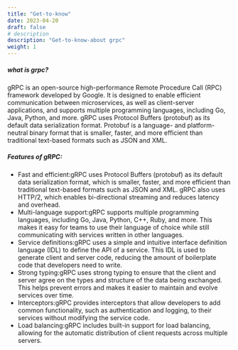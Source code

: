 ```yaml
---
title: "Get-to-know"
date: 2023-04-20
draft: false
# description
description: "Get-to-know-about grpc"
weight: 1
---
```


##### what is grpc?

gRPC is an open-source high-performance Remote Procedure Call (RPC) framework developed by Google. It is designed to enable efficient communication between microservices, as well as client-server applications, and supports multiple programming languages, including Go, Java, Python, and more.
gRPC uses Protocol Buffers (protobuf) as its default data serialization format. Protobuf is a language- and platform-neutral binary format that is smaller, faster, and more efficient than traditional text-based formats such as JSON and XML.

##### Features of gRPC:

- Fast and efficient:gRPC uses Protocol Buffers (protobuf) as its default data serialization format, which is smaller, faster, and more efficient than traditional text-based formats such as JSON and XML. gRPC also uses HTTP/2, which enables bi-directional streaming and reduces latency and overhead.
- Multi-language support:gRPC supports multiple programming languages, including Go, Java, Python, C++, Ruby, and more. This makes it easy for teams to use their language of choice while still communicating with services written in other languages.
- Service definitions:gRPC uses a simple and intuitive interface definition language (IDL) to define the API of a service. This IDL is used to generate client and server code, reducing the amount of boilerplate code that developers need to write.
- Strong typing:gRPC uses strong typing to ensure that the client and server agree on the types and structure of the data being exchanged. This helps prevent errors and makes it easier to maintain and evolve services over time.
- Interceptors:gRPC provides interceptors that allow developers to add common functionality, such as authentication and logging, to their services without modifying the service code.
- Load balancing:gRPC includes built-in support for load balancing, allowing for the automatic distribution of client requests across multiple servers.
